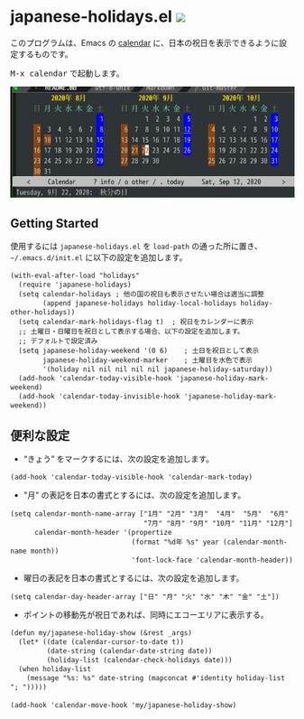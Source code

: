 # japanese-holidays.el ![](https://github.com/emacs-jp/japanese-holidays/workflows/CI/badge.svg)

このプログラムは、Emacs の [calendar](https://www.gnu.org/software/emacs/manual/html_node/emacs/Calendar_002fDiary.html) に、日本の祝日を表示できるように設定するものです。

<kbd>M-x calendar</kbd> で起動します。

![japanese-holidays.jpg](japanese-holidays.jpg)

## Getting Started

使用するには `japanese-holidays.el` を `load-path` の通った所に置き、
`~/.emacs.d/init.el` に以下の設定を追加します。

```elisp
(with-eval-after-load "holidays"
  (require 'japanese-holidays)
  (setq calendar-holidays ; 他の国の祝日も表示させたい場合は適当に調整
        (append japanese-holidays holiday-local-holidays holiday-other-holidays))
  (setq calendar-mark-holidays-flag t)	; 祝日をカレンダーに表示
  ;; 土曜日・日曜日を祝日として表示する場合、以下の設定を追加します。
  ;; デフォルトで設定済み
  (setq japanese-holiday-weekend '(0 6)	   ; 土日を祝日として表示
        japanese-holiday-weekend-marker	   ; 土曜日を水色で表示
        '(holiday nil nil nil nil nil japanese-holiday-saturday))
  (add-hook 'calendar-today-visible-hook 'japanese-holiday-mark-weekend)
  (add-hook 'calendar-today-invisible-hook 'japanese-holiday-mark-weekend))
```

## 便利な設定

  - “きょう” をマークするには、次の設定を追加します。

  ```elisp
  (add-hook 'calendar-today-visible-hook 'calendar-mark-today)
  ```

  - "月" の表記を日本の書式とするには、次の設定を追加します。

  ```elisp
  (setq calendar-month-name-array ["1月" "2月" "3月"  "4月"  "5月"  "6月"
                                   "7月" "8月" "9月" "10月" "11月" "12月"]
        calendar-month-header '(propertize
                                (format "%d年 %s" year (calendar-month-name month))
                                'font-lock-face 'calendar-month-header))
  ```

  - 曜日の表記を日本の書式とするには、次の設定を追加します。

  ```elisp
  (setq calendar-day-header-array ["日" "月" "火" "水" "木" "金" "土"])
  ```

  - ポイントの移動先が祝日であれば、同時にエコーエリアに表示する。

  ```elisp
  (defun my/japanese-holiday-show (&rest _args)
    (let* ((date (calendar-cursor-to-date t))
           (date-string (calendar-date-string date))
           (holiday-list (calendar-check-holidays date)))
    (when holiday-list
      (message "%s: %s" date-string (mapconcat #'identity holiday-list "; ")))))

  (add-hook 'calendar-move-hook 'my/japanese-holiday-show)
  ```
